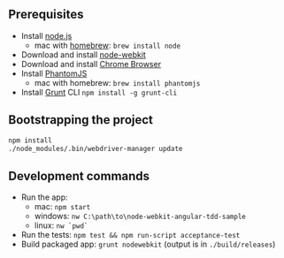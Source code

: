 ## Prerequisites

 - Install [node.js](http://nodejs.org/)
    - mac with [homebrew](http://brew.sh/): `brew install node`
 - Download and install [node-webkit](https://github.com/rogerwang/node-webkit#downloads)
 - Download and install [Chrome Browser](https://www.google.com/intl/en/chrome/browser/)
 - Install [PhantomJS](http://phantomjs.org/)
    - mac with homebrew: `brew install phantomjs`
 - Install [Grunt](http://gruntjs.com/) CLI `npm install -g grunt-cli`

## Bootstrapping the project

```bash
npm install
./node_modules/.bin/webdriver-manager update
```

## Development commands

 - Run the app:
    - mac: `npm start`
    - windows: `nw C:\path\to\node-webkit-angular-tdd-sample`
    - linux: ``nw `pwd` ``
 - Run the tests: `npm test && npm run-script acceptance-test`
 - Build packaged app: `grunt nodewebkit` (output is in `./build/releases`)

